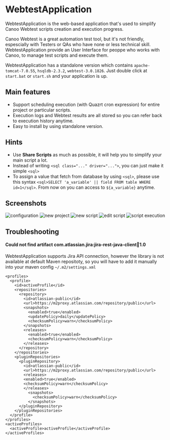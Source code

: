 # WebtestApplication
WebtestApplication is the web-based application that's used to simplify Canoo Webtest scripts creation and execution progress. 

Canoo Webtest is a great automation test tool, but it's not friendly, espescially with Testers or QAs who have none or less technical skill. WebtestApplication provide an User Interface for peoppe who works with Canoo, to manage test scripts and execute them.

WebtestApplication has a standalone version which contains `apache-tomcat-7.0.55`, `hsqldb-2.3.2`, `webtest-3.0.1826`. Just double click at `start.bat` or `start.sh` and your application is up.

## Main features
* Support scheduling execution (with Quazrt cron expression) for entire project or particular scripts.
* Execution logs and Webtest results are all stored so you can refer back to execution history anytime.
* Easy to install by using standalone version.

## Hints
* Use **Share Scripts** as much as possible, it will help you to simplify your main script a lot.
* Instead of writing `<sql class="..." driver="...">`, you can just make it simple `<sql>`
* To assign a value that fetch from database by using `<sql>`, please use this syntax `<sql>SELECT 'a_variable' || field FROM table WHERE id=1</sql>`. From now on you can access to `${a_variable}` anytime.

## Screenshots
![configuration](https://raw.githubusercontent.com/pltchuong/WebtestApplication/master/screenshots/1.png)
![new project](https://raw.githubusercontent.com/pltchuong/WebtestApplication/master/screenshots/2.png)
![new script](https://raw.githubusercontent.com/pltchuong/WebtestApplication/master/screenshots/3.png)
![edit script](https://raw.githubusercontent.com/pltchuong/WebtestApplication/master/screenshots/4.png)
![script execution](https://raw.githubusercontent.com/pltchuong/WebtestApplication/master/screenshots/5.png)

## Troubleshooting
#### Could not find artifact com.atlassian.jira:jira-rest-java-client:jar:1.0
WebtestApplication supports Jira API connection, however the library is not available at default Maven repositoty, so you will have to add it manually into your maven config `~/.m2/settings.xml`
```
<profiles>
  <profile>
    <id>activeProfile</id>
    <repositories>
      <repository>
        <id>atlassian-public</id>
        <url>https://m2proxy.atlassian.com/repository/public</url>
        <snapshots>
          <enabled>true</enabled>
          <updatePolicy>daily</updatePolicy>
          <checksumPolicy>warn</checksumPolicy>
        </snapshots>
        <releases>
          <enabled>true</enabled>
          <checksumPolicy>warn</checksumPolicy>
        </releases>
      </repository>
    </repositories>
    <pluginRepositories>
      <pluginRepository>
        <id>atlassian-public</id>
        <url>https://m2proxy.atlassian.com/repository/public</url>
        <releases>
        <enabled>true</enabled>
        <checksumPolicy>warn</checksumPolicy>
        </releases>
          <snapshots>
            <checksumPolicy>warn</checksumPolicy>
          </snapshots>
      </pluginRepository>
    </pluginRepositories>
  </profile>
</profiles>
<activeProfiles>
  <activeProfile>activeProfile</activeProfile>
</activeProfiles>
```
